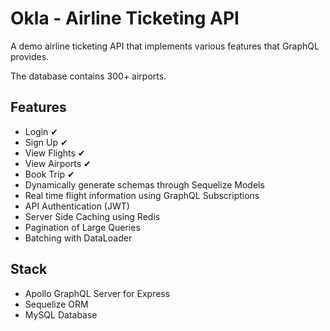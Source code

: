 # Okla - Airline Ticketing API
A demo airline ticketing API that implements various features that GraphQL provides.

The database contains 300+ airports.

## Features
 - Login ✔
 - Sign Up ✔
 - View Flights ✔
 - View Airports ✔
 - Book Trip ✔
 - Dynamically generate schemas through Sequelize Models
 - Real time flight information using GraphQL Subscriptions
 - API Authentication (JWT)
 - Server Side Caching using Redis
 - Pagination of Large Queries
 - Batching with DataLoader

## Stack
 - Apollo GraphQL Server for Express
 - Sequelize ORM
 - MySQL Database
